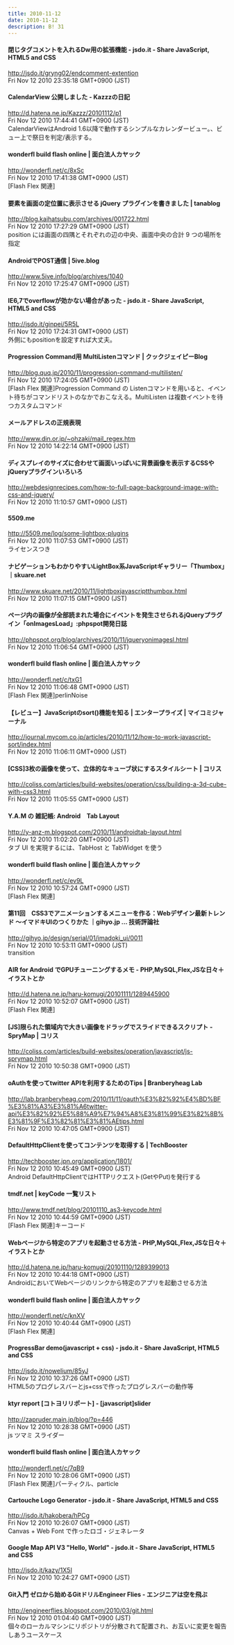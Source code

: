```yaml
---
title: 2010-11-12
date: 2010-11-12
description: B! 31
---
```


#### 閉じタグコメントを入れるDw用の拡張機能 - jsdo.it - Share JavaScript, HTML5 and CSS
http://jsdo.it/gryng02/endcomment-extention<br>
Fri Nov 12 2010 23:35:18 GMT+0900 (JST)<br>


#### CalendarView 公開しました - Kazzzの日記
http://d.hatena.ne.jp/Kazzz/20101112/p1<br>
Fri Nov 12 2010 17:44:41 GMT+0900 (JST)<br>
CalendarViewはAndroid 1.6以降で動作するシンプルなカレンダービュー。、ビュー上で祭日を判定/表示する。


#### wonderfl build flash online | 面白法人カヤック
http://wonderfl.net/c/8xSc<br>
Fri Nov 12 2010 17:41:38 GMT+0900 (JST)<br>
[Flash Flex 関連]


#### 要素を画面の定位置に表示させる jQuery プラグインを書きました | tanablog
http://blog.kaihatsubu.com/archives/001722.html<br>
Fri Nov 12 2010 17:27:29 GMT+0900 (JST)<br>
position には画面の四隅とそれぞれの辺の中央、画面中央の合計 9 つの場所を指定


#### AndroidでPOST通信 | 5ive.blog
http://www.5ive.info/blog/archives/1040<br>
Fri Nov 12 2010 17:25:47 GMT+0900 (JST)<br>


#### IE6,7でoverflowが効かない場合があった - jsdo.it - Share JavaScript, HTML5 and CSS
http://jsdo.it/ginpei/5R5L<br>
Fri Nov 12 2010 17:24:31 GMT+0900 (JST)<br>
外側にもpositionを設定すれば大丈夫。


#### Progression Command用 MultiListenコマンド | クックジェイピーBlog
http://blog.quq.jp/2010/11/progression-command-multilisten/<br>
Fri Nov 12 2010 17:24:05 GMT+0900 (JST)<br>
[Flash Flex 関連]Progression Command の Listenコマンドを用いると、イベント待ちがコマンドリストのなかでおこなえる。MultiListen は複数イベントを待つカスタムコマンド


#### メールアドレスの正規表現
http://www.din.or.jp/~ohzaki/mail_regex.htm<br>
Fri Nov 12 2010 14:22:14 GMT+0900 (JST)<br>


#### ディスプレイのサイズに合わせて画面いっぱいに背景画像を表示するCSSやjQueryプラグインいろいろ
http://webdesignrecipes.com/how-to-full-page-background-image-with-css-and-jquery/<br>
Fri Nov 12 2010 11:10:57 GMT+0900 (JST)<br>


#### 5509.me
http://5509.me/log/some-lightbox-plugins<br>
Fri Nov 12 2010 11:07:53 GMT+0900 (JST)<br>
ライセンスつき


#### ナビゲーションもわかりやすいLightBox系JavaScriptギャラリー「Thumbox」｜skuare.net
http://www.skuare.net/2010/11/lightboxjavascriptthumbox.html<br>
Fri Nov 12 2010 11:07:15 GMT+0900 (JST)<br>


#### ページ内の画像が全部読まれた場合にイベントを発生させられるjQueryプラグイン「onImagesLoad」:phpspot開発日誌
http://phpspot.org/blog/archives/2010/11/jqueryonimagesl.html<br>
Fri Nov 12 2010 11:06:54 GMT+0900 (JST)<br>


#### wonderfl build flash online | 面白法人カヤック
http://wonderfl.net/c/txG1<br>
Fri Nov 12 2010 11:06:48 GMT+0900 (JST)<br>
[Flash Flex 関連]perlinNoise


#### 【レビュー】JavaScriptのsort()機能を知る | エンタープライズ | マイコミジャーナル
http://journal.mycom.co.jp/articles/2010/11/12/how-to-work-javascript-sort/index.html<br>
Fri Nov 12 2010 11:06:11 GMT+0900 (JST)<br>


####   [CSS]3枚の画像を使って、立体的なキューブ状にするスタイルシート | コリス
http://coliss.com/articles/build-websites/operation/css/building-a-3d-cube-with-css3.html<br>
Fri Nov 12 2010 11:05:55 GMT+0900 (JST)<br>


#### Y.A.M の 雑記帳: Android　Tab Layout
http://y-anz-m.blogspot.com/2010/11/androidtab-layout.html<br>
Fri Nov 12 2010 11:02:20 GMT+0900 (JST)<br>
タブ UI を実現するには、TabHost と TabWidget を使う


#### wonderfl build flash online | 面白法人カヤック
http://wonderfl.net/c/ev9L<br>
Fri Nov 12 2010 10:57:24 GMT+0900 (JST)<br>
[Flash Flex 関連]


#### 第11回　CSS3でアニメーションするメニューを作る：Webデザイン最新トレンド ～イマドキUIのつくりかた ｜gihyo.jp … 技術評論社
http://gihyo.jp/design/serial/01/imadoki_ui/0011<br>
Fri Nov 12 2010 10:53:11 GMT+0900 (JST)<br>
transition


#### AIR for Android でGPUチューニングするメモ - PHP,MySQL,Flex,JSな日々＋イラストとか
http://d.hatena.ne.jp/haru-komugi/20101111/1289445900<br>
Fri Nov 12 2010 10:52:07 GMT+0900 (JST)<br>
[Flash Flex 関連]


####   [JS]限られた領域内で大きい画像をドラッグでスライドできるスクリプト -SpryMap | コリス
http://coliss.com/articles/build-websites/operation/javascript/js-sprymap.html<br>
Fri Nov 12 2010 10:50:38 GMT+0900 (JST)<br>


#### oAuthを使ってtwitter APIを利用するためのTips | Branberyheag Lab
http://lab.branberyheag.com/2010/11/11/oauth%E3%82%92%E4%BD%BF%E3%81%A3%E3%81%A6twitter-api%E3%82%92%E5%88%A9%E7%94%A8%E3%81%99%E3%82%8B%E3%81%9F%E3%82%81%E3%81%AEtips.html<br>
Fri Nov 12 2010 10:47:05 GMT+0900 (JST)<br>


#### DefaultHttpClientを使ってコンテンツを取得する | TechBooster
http://techbooster.jpn.org/application/1801/<br>
Fri Nov 12 2010 10:45:49 GMT+0900 (JST)<br>
Android DefaultHttpClientではHTTPリクエスト(GetやPut)を発行する


#### tmdf.net | keyCode 一覧リスト
http://www.tmdf.net/blog/20101110_as3-keycode.html<br>
Fri Nov 12 2010 10:44:59 GMT+0900 (JST)<br>
[Flash Flex 関連]キーコード


#### Webページから特定のアプリを起動させる方法 - PHP,MySQL,Flex,JSな日々＋イラストとか
http://d.hatena.ne.jp/haru-komugi/20101110/1289399013<br>
Fri Nov 12 2010 10:44:18 GMT+0900 (JST)<br>
AndroidにおいてWebページのリンクから特定のアプリを起動させる方法


#### wonderfl build flash online | 面白法人カヤック
http://wonderfl.net/c/knXV<br>
Fri Nov 12 2010 10:40:44 GMT+0900 (JST)<br>
[Flash Flex 関連]


#### ProgressBar demo(javascript + css) - jsdo.it - Share JavaScript, HTML5 and CSS
http://jsdo.it/nowelium/85yJ<br>
Fri Nov 12 2010 10:37:26 GMT+0900 (JST)<br>
HTML5のプログレスバーとjs+cssで作ったプログレスバーの動作等


#### ktyr report [コトヨリリポート]  -   [javascript]slider
http://zapruder.main.jp/blog/?p=446<br>
Fri Nov 12 2010 10:28:38 GMT+0900 (JST)<br>
js ツマミ スライダー


#### wonderfl build flash online | 面白法人カヤック
http://wonderfl.net/c/7qB9<br>
Fri Nov 12 2010 10:28:06 GMT+0900 (JST)<br>
[Flash Flex 関連]パーティクル、particle


#### Cartouche Logo Generator - jsdo.it - Share JavaScript, HTML5 and CSS
http://jsdo.it/hakobera/hPCg<br>
Fri Nov 12 2010 10:26:07 GMT+0900 (JST)<br>
Canvas + Web Font で作ったロゴ・ジェネレータ


#### Google Map API V3 "Hello, World" - jsdo.it - Share JavaScript, HTML5 and CSS
http://jsdo.it/kazy/1X5I<br>
Fri Nov 12 2010 10:24:27 GMT+0900 (JST)<br>


#### Git入門 ゼロから始めるGitドリルEngineer Flies - エンジニアは空を飛ぶ
http://engineerflies.blogspot.com/2010/03/git.html<br>
Fri Nov 12 2010 01:04:40 GMT+0900 (JST)<br>
個々のローカルマシンにリポジトリが分散されて配置され、お互いに変更を報告しあうユースケース


